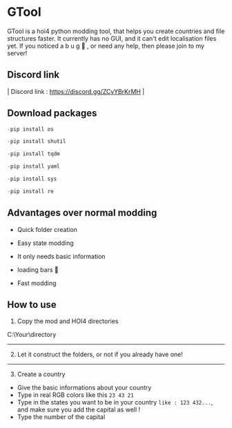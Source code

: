 # GTool

GTool is a hoi4 python modding tool, that helps you create countries and file structures faster. It currently has no GUI, and it can't edit localisation files yet. If you noticed a  b u g 🐛 , or need any help, then please join to my server!

## Discord  link

| Discord link : https://discord.gg/ZCvYBrKrMH |

## Download packages


```python
-pip install os
```
```python
-pip install shutil
```
```python
-pip install tqdm
```
```python
-pip install yaml
```
```python
-pip install sys
```
```python
-pip install re
```

## Advantages over normal modding

* Quick folder creation

* Easy state modding

* It only needs basic information 

* loading bars 🙂

* Fast modding

## How to use

1. Copy the mod and HOI4 directories

C:\Your\directory

---

2. Let it construct the folders, or not if you already have one!


---

3. Create a country

* Give the basic informations about your country 
* Type in real RGB colors like this ``` 23 43 21 ```
* Type in the states you want to be in your country ``` like : 123 432... ```, and make sure you add the capital as well !
* Type the number of the capital 

